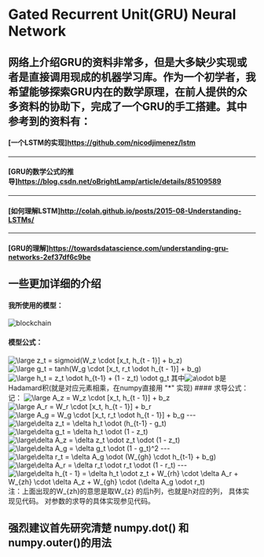 # Gated Recurrent Unit(GRU) Neural Network
## 网络上介绍GRU的资料非常多，但是大多缺少实现或者是直接调用现成的机器学习库。作为一个初学者，我希望能够探索GRU内在的数学原理，在前人提供的众多资料的协助下，完成了一个GRU的手工搭建。其中参考到的资料有：
#### [一个LSTM的实现]https://github.com/nicodjimenez/lstm
---
#### [GRU的数学公式的推导]https://blog.csdn.net/oBrightLamp/article/details/85109589
---
#### [如何理解LSTM]http://colah.github.io/posts/2015-08-Understanding-LSTMs/
---
#### [GRU的理解]https://towardsdatascience.com/understanding-gru-networks-2ef37df6c9be
## 一些更加详细的介绍
#### 我所使用的模型：
![blockchain](http://gwjyhs.com/t6/702/1557068782x2918527194.png "gru")
#### 模型公式：
<img src="https://latex.codecogs.com/png.latex?\fn_cs&space;\large&space;z_t&space;=&space;sigmoid(W_z&space;\cdot&space;[x_t,&space;h_{t&space;-&space;1}]&space;&plus;&space;b_z)" title="\large z_t = sigmoid(W_z \cdot [x_t, h_{t - 1}] + b_z)" />
<img src="https://latex.codecogs.com/png.latex?\fn_cs&space;\large&space;g_t&space;=&space;tanh(W_g&space;\cdot&space;[x_t,&space;r_t&space;\odot&space;h_{t&space;-&space;1}]&space;&plus;&space;b_g)" title="\large g_t = tanh(W_g \cdot [x_t, r_t \odot h_{t - 1}] + b_g)" />
<img src="https://latex.codecogs.com/png.latex?\fn_cs&space;\large&space;h_t&space;=&space;z_t&space;\odot&space;h_{t-1}&space;&plus;&space;(1&space;-&space;z_t)&space;\odot&space;g_t" title="\large h_t = z_t \odot h_{t-1} + (1 - z_t) \odot g_t" />
其中<img src="https://latex.codecogs.com/png.latex?\fn_cs&space;a\odot&space;b" title="a\odot b" />是Hadamard积(就是对应元素相乘，在numpy直接用 "*" 实现)
#### 求导公式：
记：
<img src="https://latex.codecogs.com/png.latex?\fn_cs&space;\large&space;A_z&space;=&space;W_z&space;\cdot&space;[x_t,&space;h_{t&space;-&space;1}]&space;&plus;&space;b_z" title="\large A_z = W_z \cdot [x_t, h_{t - 1}] + b_z" />
<img src="https://latex.codecogs.com/png.latex?\fn_cs&space;\large&space;A_r&space;=&space;W_r&space;\cdot&space;[x_t,&space;h_{t&space;-&space;1}]&space;&plus;&space;b_r" title="\large A_r = W_r \cdot [x_t, h_{t - 1}] + b_r" />
<img src="https://latex.codecogs.com/png.latex?\fn_cs&space;\large&space;A_g&space;=&space;W_g&space;\cdot&space;[x_t,&space;r_t&space;\odot&space;h_{t&space;-&space;1}]&space;&plus;&space;b_g" title="\large A_g = W_g \cdot [x_t, r_t \odot h_{t - 1}] + b_g" />
---
<img src="https://latex.codecogs.com/png.latex?\fn_cs&space;\large\delta&space;z_t&space;=&space;\delta&space;h_t&space;\odot&space;(h_{t-1}&space;-&space;g_t)" title="\large\delta z_t = \delta h_t \odot (h_{t-1} - g_t)" />
<img src="https://latex.codecogs.com/png.latex?\fn_cs&space;\large\delta&space;g_t&space;=&space;\delta&space;h_t&space;\odot&space;(1&space;-&space;z_t)" title="\large\delta g_t = \delta h_t \odot (1 - z_t)" />
<img src="https://latex.codecogs.com/png.latex?\fn_cs&space;\large\delta&space;A_z&space;=&space;\delta&space;z_t&space;\odot&space;z_t&space;\odot&space;(1&space;-&space;z_t)" title="\large\delta A_z = \delta z_t \odot z_t \odot (1 - z_t)" />
<img src="https://latex.codecogs.com/png.latex?\fn_cs&space;\large\delta&space;A_g&space;=&space;\delta&space;g_t&space;\odot&space;(1&space;-&space;g_t)^2" title="\large\delta A_g = \delta g_t \odot (1 - g_t)^2" />
---
<img src="https://latex.codecogs.com/png.latex?\fn_cs&space;\large\delta&space;r_t&space;=&space;\delta&space;A_g&space;\odot&space;(W_{gh}^T&space;\cdot&space;h_{t-1}&space;&plus;&space;b_g)" title="\large\delta r_t = \delta A_g \odot (W_{gh} \cdot h_{t-1} + b_g)" />
<img src="https://latex.codecogs.com/png.latex?\fn_cs&space;\large\delta&space;A_r&space;=&space;\delta&space;r_t&space;\odot&space;r_t&space;\odot&space;(1&space;-&space;r_t)" title="\large\delta A_r = \delta r_t \odot r_t \odot (1 - r_t)" />
---
<img src="https://latex.codecogs.com/png.latex?\fn_cs&space;\large\delta&space;h_{t&space;-&space;1}&space;=&space;\delta&space;h_t&space;\odot&space;z_t&space;&plus;&space;W_{rh}&space;\cdot&space;\delta&space;A_r&space;&plus;&space;W_{zh}&space;\cdot&space;\delta&space;A_z&space;&plus;&space;W_{gh}&space;\cdot&space;(\delta&space;A_g&space;\odot&space;r_t)" title="\large\delta h_{t - 1} = \delta h_t \odot z_t + W_{rh} \cdot \delta A_r + W_{zh} \cdot \delta A_z + W_{gh} \cdot (\delta A_g \odot r_t)" />
注：上面出现的W_{zh}的意思是取W_{z} 的后h列，也就是h对应的列，
具体实现见代码。
对参数的求导的具体实现参见代码。

## 强烈建议首先研究清楚 numpy.dot() 和numpy.outer()的用法
